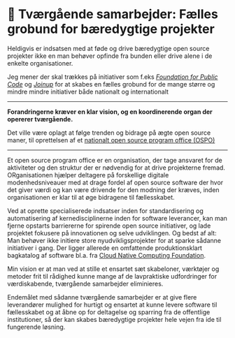 # 🤝 Tværgående samarbejder: Fælles grobund for bæredygtige projekter
Heldigvis er indsatsen med at føde og drive bæredygtige open source projekter ikke en man behøver opfinde fra bunden eller drive alene i de enkelte organisationer.

Jeg mener der skal trækkes på initiativer som f.eks *[Foundation for Public Code](https://publiccode.net/)* og *[Joinup](https://joinup.ec.europa.eu/collection/joinup/about)* for at skabes en fælles grobund for de mange større og mindre mindre initiativer både nationalt og internationalt


---

**Forandringerne kræver en klar vision, og en koordinerende organ der opererer tværgående.**

Det ville være oplagt at følge trenden og bidrage på ægte open source maner, til oprettelsen af et [nationalt open source program office (OSPO)](https://blog.opensource.org/what-is-an-open-source-program-office-and-why-you-should-have-one/)

---

Et open source program office er en organisation, der tage ansvaret for de aktiviteter og den struktur der er nødvendig for at drive projekterne fremad. ORganisationen hjælper deltagere på forskellige digitale modenhedsniveauer med at drage fordel af open source software der hvor det giver værdi og kan være drivende for den modning der kræves, inden organisationen er klar til at øge bidragene til fællesskabet. 

Ved at oprette specialiserede indsatser inden for standardisering og automatisering af kernedisciplinerne inden for software leverancer, kan man fjerne opstarts barriererne for spirende open source initiativer, og lade projektet fokusere på innovationen og selve udviklingen. Og bedst af alt: Man behøver ikke initiere store nyudvikligsprojekter for at sparke sådanne initiativer i gang. Der ligger allerede en omfattende produktionsklart bagkatalog af software bl.a. fra [Cloud Native Computing Foundation](https://www.cncf.io/projects/). 

Min vision er at man ved at stille et ensartet sæt skabeloner, værktøjer og metoder frit til rådighed kunne mange af de lavpraktiske udfordringer for værdiskabende, tværgående samarbejder eliminieres.

Endemålet med  sådanne tværgående samarbejder er at give flere leverandører mulighed for hurtigt og ensartet at kunne levere software til fællesskabet og at åbne op for deltagelse og sparring fra de offentlige institutioner, så der kan skabes bæredygtige projekter hele vejen fra ide til fungerende løsning.
